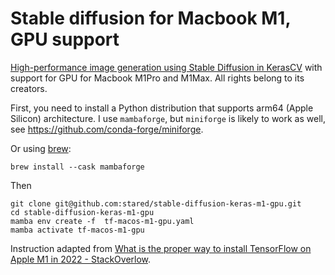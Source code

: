 # Stable diffusion for Macbook M1, GPU support

[High-performance image generation using Stable Diffusion in KerasCV](https://keras.io/guides/keras_cv/generate_images_with_stable_diffusion/) with support for GPU for Macbook M1Pro and M1Max. All rights belong to its creators.

First, you need to install a Python distribution that supports arm64 (Apple Silicon) architecture. I use `mambaforge`, but `miniforge` is likely to work as well, see <https://github.com/conda-forge/miniforge>.

Or using [brew](https://brew.sh/):

```
brew install --cask mambaforge
```

Then

```
git clone git@github.com:stared/stable-diffusion-keras-m1-gpu.git
cd stable-diffusion-keras-m1-gpu
mamba env create -f  tf-macos-m1-gpu.yaml
mamba activate tf-macos-m1-gpu
```

Instruction adapted from [What is the proper way to install TensorFlow on Apple M1 in 2022 - StackOverlow](https://stackoverflow.com/questions/72964800/what-is-the-proper-way-to-install-tensorflow-on-apple-m1-in-2022).
